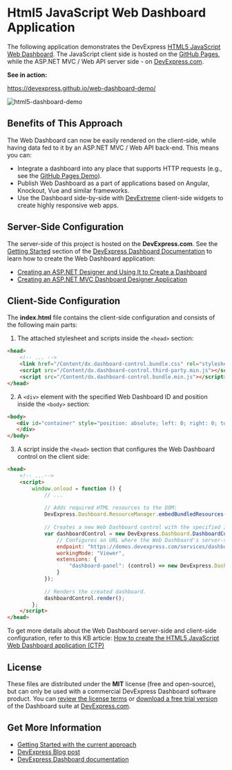 # Html5 JavaScript Web Dashboard Application

The following application demonstrates the DevExpress [HTML5 JavaScript Web Dashboard]((https://www.devexpress.com/Support/Center/Question/Details/T532254)). The JavaScript client side is hosted on the [GitHub Pages](https://pages.github.com), while the ASP.NET MVC / Web API server side - on [DevExpress.com](https://www.devexpress.com).

**See in action:**

https://devexpress.github.io/web-dashboard-demo/

![html5-dashboard-demo](https://user-images.githubusercontent.com/17986517/28882487-0b67b5a4-77b4-11e7-9903-3545b7efc590.png)


## Benefits of This Approach

The Web Dashboard can now be easily rendered on the client-side, while having data fed to it by an ASP.NET MVC / Web API back-end. This means you can:

- Integrate a dashboard into any place that supports HTTP requests (e.g., see the [GitHub Pages Demo](https://devexpress.github.io/web-dashboard-demo/)).
- Publish Web Dashboard as a part of applications based on Angular, Knockout, Vue and similar frameworks.
- Use the Dashboard side-by-side with [DevExtreme](https://js.devexpress.com) client-side widgets to create highly responsive web apps.


## Server-Side Configuration

The server-side of this project is hosted on the **DevExpress.com**. See the [Getting Started](https://documentation.devexpress.com/Dashboard/12136/Getting-Started) section of the [DevExpress Dashboard Documentation](https://documentation.devexpress.com/Dashboard/12049/Dashboard) to learn how to create the Web Dashboard application:

- [Creating an ASP.NET Designer and Using It to Create a Dashboard](https://documentation.devexpress.com/Dashboard/115782/Getting-Started/Creating-an-ASP-NET-Designer-and-Using-It-to-Create-a-Dashboard)
- [Creating an ASP.NET MVC Dashboard Designer Application](https://documentation.devexpress.com/Dashboard/116313/Getting-Started/Creating-an-ASP-NET-MVC-Dashboard-Designer-Application)

## Client-Side Configuration

The **index.html** file contains the client-side configuration and consists of the following main parts:

1. The attached stylesheet and scripts inside the `<head>` section:
```html
<head>
    <!-- ... -->
    <link href="/Content/dx.dashboard-control.bundle.css" rel="stylesheet" />
    <script src="/Content/dx.dashboard-control.third-party.min.js"></script>
    <script src="/Content/dx.dashboard-control.bundle.min.js"></script>
</head>
```

2. A `<div>` element with the specified Web Dashboard ID and position inside the `<body>` section:
```html
<body>
   <div id="container" style="position: absolute; left: 0; right: 0; top: 0; bottom: 0">
   </div>
</body>
```
  
3. A script inside the `<head>` section that configures the Web Dashboard control on the client side:
```html
<head>
    <!-- ...-->
    <script>
        window.onload = function () {
            // ...
  
            // Adds required HTML resources to the DOM:
            DevExpress.Dashboard.ResourceManager.embedBundledResources();
            
            // Creates a new Web Dashboard control with the specified ID and settings:
            var dashboardControl = new DevExpress.Dashboard.DashboardControl(document.getElementById("container"), {
                // Configures an URL where the Web Dashboard's server-side is hosted:
                endpoint: "https://demos.devexpress.com/services/dashboard/api",
                workingMode: "Viewer",
                extensions: {
                    "dashboard-panel": (control) => new DevExpress.Dashboard.DashboardPanelExtension(control)
                }
            });
            
            // Renders the created dashboard.
            dashboardControl.render();
        };
    </script>
</head>
```

To get more details about the Web Dashboard server-side and client-side configuration, refer to this KB article: [How to create the HTML5 JavaScript Web Dashboard application (CTP)](https://www.devexpress.com/Support/Center/Question/Details/T532254)

## License

These files are distributed under the **MIT** license (free and open-source), but can only be used with a commercial DevExpress Dashboard software product. You can [review the license terms](https://www.devexpress.com/Support/EULAs/NetComponents.xml) or [download a free trial version](https://go.devexpress.com/DevExpressDownload_UniversalTrial.aspx) of the Dashboard suite at [DevExpress.com](https://www.devexpress.com).

## Get More Information

- [Getting Started with the current approach](https://www.devexpress.com/Support/Center/Question/Details/T532254)
- [DevExpress Blog post](https://community.devexpress.com/blogs/news/archive/2017/08/02/ctp-client-side-web-dashboard-integrated-with-angular-knockout-vue-and-more.aspx)
- [DevExpress Dashboard documentation](https://documentation.devexpress.com/Dashboard/12049/Dashboard)
